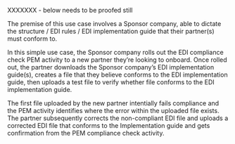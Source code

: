 
XXXXXXX - below needs to be proofed still


The premise of this use case involves a Sponsor company, able to dictate the structure / EDI rules / EDI implementation guide that their partner(s) must conform to.

In this simple use case, the Sponsor company rolls out the EDI compliance check PEM activity to a new partner they’re looking to onboard. Once rolled out, the partner downloads the Sponsor company’s EDI implementation guide(s), creates a file that they believe conforms to the EDI implementation guide, then uploads a test file to verify whether file conforms to the EDI implementation guide.

The first file uploaded by the new partner intentially fails compliance and the PEM activity identifies where the error within the uploaded file exists. The partner subsequently corrects the non-compliant EDI file and uploads a corrected EDI file that conforms to the Implementation guide and gets confirmation from the PEM compliance check activity.
